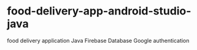 # food-delivery-app-android-studio-java
food delivery application
Java
Firebase Database
Google authentication
